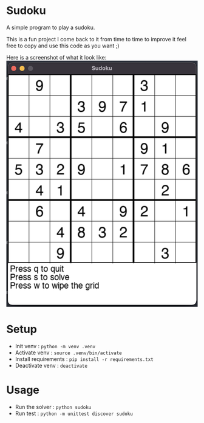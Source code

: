 # Sudoku
A simple program to play a sudoku.

This is a fun project I come back to it from time to time to improve it feel free to copy and use this code as you want ;)

Here is a screenshot of what it look like:
![screenshot](./screenshot.png)

# Setup
- Init venv : `python -m venv .venv`
- Activate venv : `source .venv/bin/activate`
- Install requirements : `pip install -r requirements.txt`
- Deactivate venv : `deactivate`

# Usage
- Run the solver : `python sudoku`
- Run test : `python -m unittest discover sudoku`
